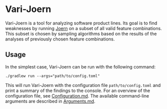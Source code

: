 # Vari-Joern

Vari-Joern is a tool for analyzing software product lines.
Its goal is to find weaknesses by running [Joern](https://joern.io) on a subset of all valid feature
combinations. This subset is chosen by sampling algorithms based on the results of the analyses of previously chosen
feature combinations.

## Usage
In the simplest case, Vari-Joern can be run with the following command:
```shell
./gradlew run --args="path/to/config.toml"
```
This will run Vari-Joern with the configuration file `path/to/config.toml` and print a summary of the findings to the
console.
For an overview of the configuration file, see [Configuration.md](docs/Configuration.md). The available command-line
arguments are described in [Arguments.md](docs/Arguments.md).
